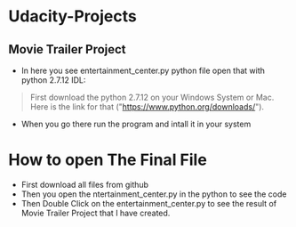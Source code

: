 # Udacity-Projects

## Movie Trailer Project
* In here you see entertainment_center.py python file open that with python 2.7.12 IDL:

> First download the python 2.7.12 on your Windows System or Mac. Here is the link for that ("https://www.python.org/downloads/").
- When you go there run the program and intall it in your system

# How to open The Final File 
- First download all files from github
- Then you open the ntertainment_center.py in the python to see the code
- Then Double Click on the entertainment_center.py to see the result of Movie Trailer Project that I have created.
